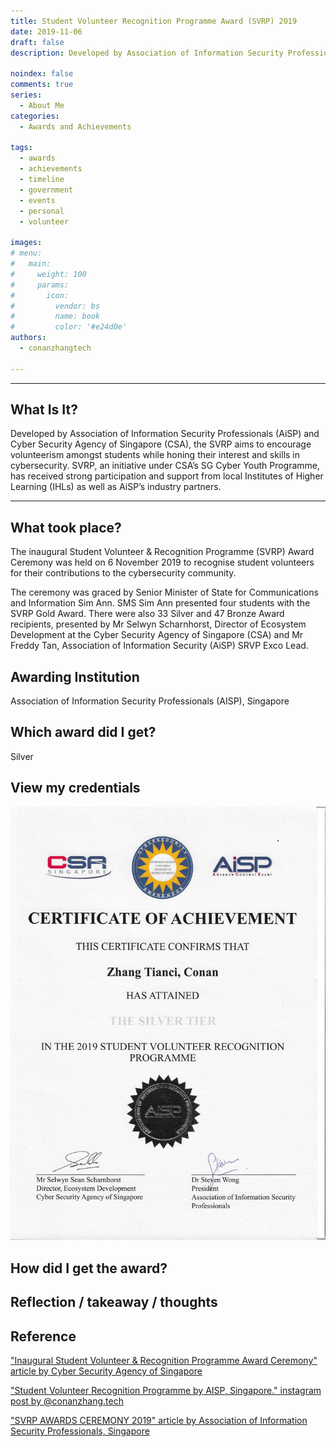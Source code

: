 ```yaml
---
title: Student Volunteer Recognition Programme Award (SVRP) 2019
date: 2019-11-06
draft: false
description: Developed by Association of Information Security Professionals (AiSP) and Cyber Security Agency of Singapore (CSA), the SVRP aims to encourage volunteerism amongst students while honing their interest and skills in cybersecurity. SVRP, an initiative under CSA’s SG Cyber Youth Programme, has received strong participation and support from local Institutes of Higher Learning (IHLs) as well as AiSP’s industry partners.

noindex: false
comments: true
series:
  - About Me
categories:
  - Awards and Achievements
  
tags:
  - awards
  - achievements
  - timeline
  - government
  - events
  - personal
  - volunteer

images:
# menu:
#   main:
#     weight: 100
#     params:
#       icon:
#         vendor: bs
#         name: book
#         color: '#e24d0e'
authors:
  - conanzhangtech

---
```

---

## What Is It?

Developed by Association of Information Security Professionals (AiSP) and Cyber Security Agency of Singapore (CSA), the SVRP aims to encourage volunteerism amongst students while honing their interest and skills in cybersecurity. SVRP, an initiative under CSA’s SG Cyber Youth Programme, has received strong participation and support from local Institutes of Higher Learning (IHLs) as well as AiSP’s industry partners.

---

## What took place?

The inaugural Student Volunteer & Recognition Programme (SVRP) Award Ceremony was held on 6 November 2019 to recognise student volunteers for their contributions to the cybersecurity community. 

The ceremony was graced by Senior Minister of State for Communications and Information Sim Ann. SMS Sim Ann presented four students with the SVRP Gold Award. There were also 33 Silver and 47 Bronze Award recipients, presented by Mr Selwyn Scharnhorst, Director of Ecosystem Development at the Cyber Security Agency of Singapore (CSA) and Mr Freddy Tan, Association of Information Security (AiSP) SRVP Exco Lead.

## Awarding Institution

Association of Information Security Professionals (AISP), Singapore

## Which award did I get?

Silver

## View my credentials

![Student Volunteer Recognition Programme Award (SVRP) 2019](credential1.jpg)

## How did I get the award?



## Reflection / takeaway / thoughts




## Reference

["Inaugural Student Volunteer & Recognition Programme Award Ceremony" article by Cyber Security Agency of Singapore](https://www.csa.gov.sg/News-Events/News-Articles/2019/Inaugural-Student-Volunteer-and-Recognition-Programme-Award-Ceremony)

["Student Volunteer Recognition Programme by AISP, Singapore." instagram post by @conanzhang.tech](https://www.instagram.com/p/B4h_P4Tnj6g/)

["SVRP AWARDS CEREMONY 2019" article by Association of Information Security Professionals, Singapore](https://www.aisp.sg/svrp_2019.html)



